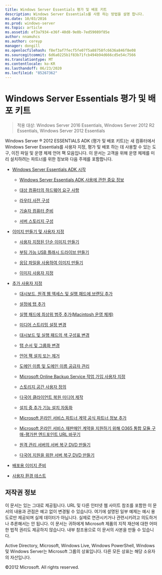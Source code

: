 ```yaml
---
title: Windows Server Essentials 평가 및 배포 키트
description: Windows Server Essentials를 사용 하는 방법을 설명 합니다.
ms.date: 10/03/2016
ms.prod: windows-server
ms.topic: article
ms.assetid: ef3a7934-e36f-40d8-9e0b-7ed59089f85e
author: nnamuhcs
ms.author: coreyp
manager: dongill
ms.openlocfilehash: f8ef3af7fecf5fe07f5a88758fc6636a846f8e08
ms.sourcegitcommit: 6d6a0225b1f83b71fcb494b94d666cd5e54c7566
ms.translationtype: MT
ms.contentlocale: ko-KR
ms.lasthandoff: 06/23/2020
ms.locfileid: "85267362"
---
```

# <a name="assessment-and-deployment-kit-for-windows-server-essentials"></a>Windows Server Essentials 평가 및 배포 키트

>적용 대상: Windows Server 2016 Essentials, Windows Server 2012 R2 Essentials, Windows Server 2012 Essentials

Windows Server &reg; 2012 ESSENTIALS ADK (평가 및 배포 키트)는 새 컴퓨터에서 Windows Server Essentials를 사용자 지정, 평가 및 배포 하는 데 사용할 수 있는 도구, 이진 파일 및 운영 체제 언어 팩 모음입니다. 이 문서는 고객을 위해 운영 체제를 미리 설치하려는 파트너를 위한 정보와 다음 주제를 포함합니다.  
  

-   [Windows Server Essentials ADK 시작](Getting-Started-with-the-Windows-Server-Essentials-ADK.md)  
  
    -   [Windows Server Essentials ADK 사용에 관한 중요 정보](Important-Information-for-Using-the-Windows-Server-Essentials-ADK.md)  
  
    -   [대상 컴퓨터의 하드웨어 요구 사항](Hardware-Requirements-for-the-Target-Computer.md)  
  
    -   [라우터 사전 구성](Preconfiguring-a-Router.md)  
  
    -   [기술자 컴퓨터 준비](Prepare-the-Technician-Computer.md)  
  
    -   [서버 스토리지 구성](Configure-Server-Storage.md)  
  
-   [이미지 만들기 및 사용자 지정](Creating-and-Customizing-the-Image.md)  
  
    -   [사용자 지정된 단순 이미지 만들기](Create-a-Simple-Customized-Image.md)  
  
    -   [부팅 가능 USB 플래시 드라이브 만들기](Create-a-Bootable-USB-Flash-Drive.md)  
  
    -   [응답 파일을 사용하여 이미지 만들기](Create-an-Image-By-Using-Answer-Files.md)  
  
    -   [이미지 사용자 지정](Customize-the-Image.md)  
  
-   [추가 사용자 지정](Additional-Customizations.md)  
  
    -   [대시보드, 원격 웹 액세스 및 실행 패드에 브랜딩 추가](Add-Branding-to-the-Dashboard--Remote-Web-Access--and-Launchpad.md)  
  
    -   [설정에 탭 추가](Add-a-Tab-to-Settings.md)  
  
    -   [실행 패드에 최상위 범주 추가(Macintosh 운영 체제)](Add-Top-Level-Categories-to-the-Launchpad--Macintosh-Operating-System-.md)  
  
    -   [미디어 스트리밍 설정 변경](Change-Media-Streaming-Settings.md)  
  
    -   [대시보드 및 실행 패드의 색 구성표 변경](Change-the-Color-Scheme-of-the-Dashboard-and-Launchpad.md)  
  
    -   [탭 순서 및 그룹화 변경](Change-the-Order-and-Grouping-of-Tabs.md)  
  
    -   [언어 팩 설치 또는 제거](Install-or-Remove-Language-Packs.md)  
  
    -   [도메인 이름 및 도메인 이름 공급자 관리](Manage-Domain-Names-and-Domain-Name-Providers.md)  
  
    -   [Microsoft Online Backup Service 작업 가입 사용자 지정](Customize-Sign-Up-for-Microsoft-Online-Backup-Service-task.md)  
  
    -   [스토리지 공간 사용자 정의](Customize-Storage-Spaces.md)  
  
    -   [다국어 클라이언트 복원 미디어 제작](Build-Multi-Language-Client-Restore-Media.md)  
  
    -   [설치 중 추가 기능 설치 자동화](Automate-Installation-of-Add-Ins-During-Setup.md)  
  
    -   [Microsoft 온라인 서비스 파트너 계약 공식 파트너 정보 추가](Add-Microsoft-Online-Service-Partner-Agreement-Partner-of-Record-Information.md)  
  
    -   [Microsoft 온라인 서비스 재판매인 계약을 지원하기 위해 O365 통합 모듈 구매-평가판 엔드포인트 URL 바꾸기](Replace-O365-Integration-Module-Buy-Try-Endpoint-URL-in-Support-of-Microsoft-Online-Service-Reseller-Agreement.md)  
  
    -   [원격 관리 서버의 서버 복구 DVD 만들기](Create-a-Server-Recovery-DVD-for-Remotely-Administered-Servers.md)  
  
    -   [다국어 지원을 위한 서버 복구 DVD 만들기](Create-a-Server-Recovery-DVD-for-Multi-Language-Support.md)  
  
-   [배포용 이미지 준비](Preparing-the-Image-for-Deployment.md)  
  
-   [사용자 환경 테스트](Testing-the-Customer-Experience.md)

  
## <a name="copyright-information"></a>저작권 정보  
 이 문서는 있는 그대로 제공됩니다. URL 및 다른 인터넷 웹 사이트 참조를 포함한 이 문서의 내용과 관점은 예고 없이 변경될 수 있습니다. 여기에 설명된 일부 예제는 예시 용도로만 제공되며 실제 데이터가 아닙니다. 실제로 연관시키거나 관련시키려고 의도하거나 추론해서는 안 됩니다. 이 문서는 귀하에게 Microsoft 제품의 지적 재산에 대한 어떠한 법적 권리도 제공하지 않습니다. 내부 참조용으로 이 문서의 사본을 만들 수 있습니다.  
  
 Active Directory, Microsoft, Windows Live, Windows PowerShell, Windows 및 Windows Server는 Microsoft 그룹의 상표입니다. 다른 모든 상표는 해당 소유자의 자산입니다.  
  
 &copy;2012 Microsoft. All rights reserved.

